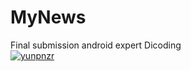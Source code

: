 # MyNews
Final submission android expert Dicoding <br>
[![yunpnzr](https://circleci.com/gh/yunpnzr/MyNews.svg?style=svg)](https://circleci.com/gh/yunpnzr/MyNews)
